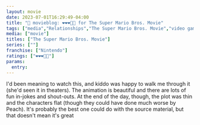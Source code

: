 ```yaml
---
layout: movie
date: 2023-07-01T16:29:49-04:00
title: "🍿 movieblog: ❤️❤️❤️🖤🖤 for The Super Mario Bros. Movie"
tags: ["media","Relationships","The Super Mario Bros. Movie","video games","Super Mario Bros."]
media: ["movie"]
titles: ["The Super Mario Bros. Movie"]
series: [""]
franchise: ["Nintendo"]
ratings: ["❤️❤️❤️🖤🖤"]
params:
  entry:
---
```

I'd been meaning to watch this, and kiddo was happy to walk me through it (she'd seen it in theaters). The animation is beautiful and there are lots of fun in-jokes and shout-outs. At the end of the day, though, the plot was thin and the characters flat (though they could have done much worse by Peach). It's probably the best one could do with the source material, but that doesn't mean it's great
